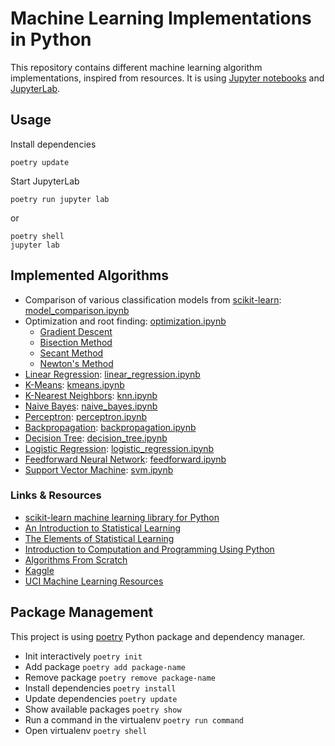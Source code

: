 # Machine Learning Implementations in Python

This repository contains different machine learning algorithm implementations, inspired from resources. It is
using [Jupyter notebooks](https://jupyter.org/) and [JupyterLab](http://jupyterlab.io/).

## Usage

Install dependencies

    poetry update

Start JupyterLab

    poetry run jupyter lab

or

    poetry shell
    jupyter lab

## Implemented Algorithms

- Comparison of various classification models
  from [scikit-learn](http://scikit-learn.org/): [model_comparison.ipynb](./model_comparison.ipynb)
- Optimization and root finding: [optimization.ipynb](./optimization.ipynb)
  - [Gradient Descent](https://en.wikipedia.org/wiki/Gradient_descent)
  - [Bisection Method](https://en.wikipedia.org/wiki/Bisection_method)
  - [Secant Method](https://en.wikipedia.org/wiki/Secant_method)
  - [Newton's Method](https://en.wikipedia.org/wiki/Newton%27s_method)
- [Linear Regression](https://en.wikipedia.org/wiki/Linear_regression): [linear_regression.ipynb](./linear_regression.ipynb)
- [K-Means](https://en.wikipedia.org/wiki/K-means_clustering): [kmeans.ipynb](./kmeans.ipynb)
- [K-Nearest Neighbors](https://en.wikipedia.org/wiki/K-nearest_neighbors_algorithm):  [knn.ipynb](./knn.ipynb)
- [Naive Bayes](https://en.wikipedia.org/wiki/Naive_Bayes_classifier):  [naive_bayes.ipynb](./naive_bayes.ipynb)
- [Perceptron](https://en.wikipedia.org/wiki/Perceptron):  [perceptron.ipynb](./perceptron.ipynb)
- [Backpropagation](https://en.wikipedia.org/wiki/Backpropagation):  [backpropagation.ipynb](./backpropagation.ipynb)
- [Decision Tree](https://en.wikipedia.org/wiki/Decision_tree):  [decision_tree.ipynb](./decision_tree.ipynb)
- [Logistic Regression](https://en.wikipedia.org/wiki/Logistic_regression):  [logistic_regression.ipynb](./logistic_regression.ipynb)
- [Feedforward Neural Network](https://en.wikipedia.org/wiki/Feedforward_neural_network):  [feedforward.ipynb](./feedforward.ipynb)
- [Support Vector Machine](https://en.wikipedia.org/wiki/Support-vector_machine): [svm.ipynb](./svm.ipynb)

### Links & Resources

- [scikit-learn machine learning library for Python](http://scikit-learn.org/)
- [An Introduction to Statistical Learning](http://www-bcf.usc.edu/~gareth/ISL/)
- [The Elements of Statistical Learning](http://web.stanford.edu/~hastie/ElemStatLearn/)
- [Introduction to Computation and Programming Using Python](https://mitpress.mit.edu/books/introduction-computation-and-programming-using-python-1)
- [Algorithms From Scratch](http://machinelearningmastery.com/category/algorithms-from-scratch/)
- [Kaggle](https://www.kaggle.com/)
- [UCI Machine Learning Resources](https://archive.ics.uci.edu/ml/index.php)

## Package Management

This project is using [poetry](https://python-poetry.org/) Python package and dependency manager.

- Init interactively `poetry init`
- Add package `poetry add package-name`
- Remove package `poetry remove package-name`
- Install dependencies `poetry install`
- Update dependencies `poetry update`
- Show available packages `poetry show`
- Run a command in the virtualenv `poetry run command`
- Open virtualenv `poetry shell`
